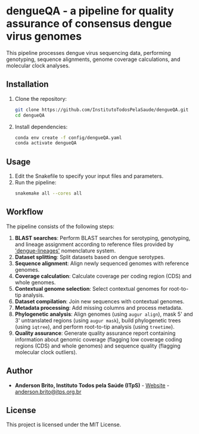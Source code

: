# dengueQA - a pipeline for quality assurance of consensus dengue virus genomes

This pipeline processes dengue virus sequencing data, performing genotyping, sequence alignments, genome coverage calculations, and molecular clock analyses.

## Installation

1. Clone the repository:
    ```bash
    git clone https://github.com/InstitutoTodosPelaSaude/dengueQA.git
    cd dengueQA
    ```

2. Install dependencies:
    ```bash
    conda env create -f config/dengueQA.yaml
    conda activate dengueQA
    ```

## Usage

1. Edit the Snakefile to specify your input files and parameters.
2. Run the pipeline:
    ```bash
    snakemake all --cores all
    ```

## Workflow

The pipeline consists of the following steps:

1. **BLAST searches**: Perform BLAST searches for serotyping, genotyping, and lineage assignment according to reference files provided by ['dengue-lineages'](https://dengue-lineages.org/design.html) nomenclature system.
2. **Dataset splitting**: Split datasets based on dengue serotypes.
3. **Sequence alignment**: Align newly sequenced genomes with reference genomes.
4. **Coverage calculation**: Calculate coverage per coding region (CDS) and whole genomes.
5. **Contextual genome selection**: Select contextual genomes for root-to-tip analysis.
6. **Dataset compilation**: Join new sequences with contextual genomes.
7. **Metadata processing**: Add missing columns and process metadata.
8. **Phylogenetic analysis**: Align genomes (using `augur align`), mask 5' and 3' untranslated regions (using `augur mask`), build phylogenetic trees (using `iqtree`), and perform root-to-tip analysis (using `treetime`).
9. **Quality assurance**: Generate quality assurance report containing information about genomic coverage (flagging low coverage coding regions (CDS) and whole genomes) and sequence quality (flagging molecular clock outliers).

## Author

* **Anderson Brito, Instituto Todos pela Saúde (ITpS)** - [Website](https://www.itps.org.br/membros) - anderson.brito@itps.org.br

## License

This project is licensed under the MIT License.
